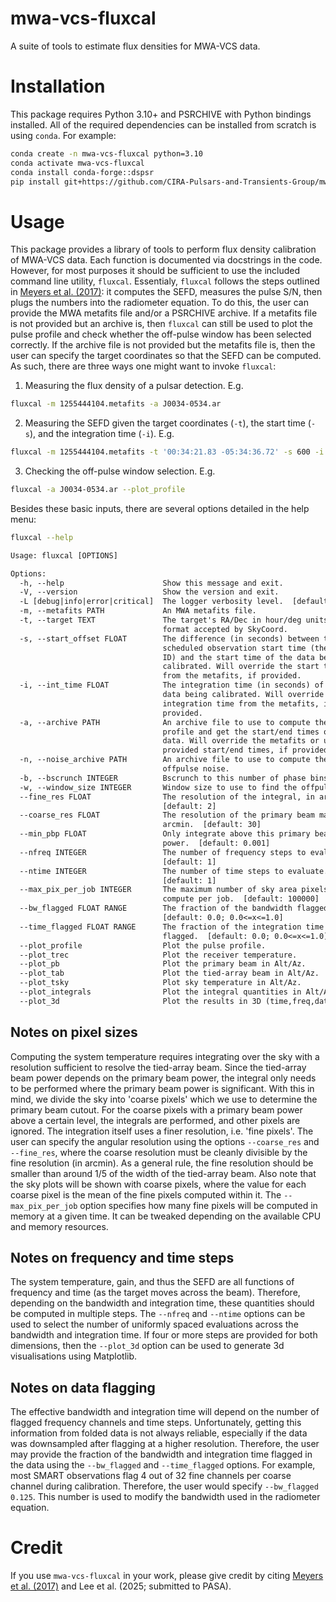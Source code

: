 # mwa-vcs-fluxcal
A suite of tools to estimate flux densities for MWA-VCS data.

# Installation
This package requires Python 3.10+ and PSRCHIVE with Python bindings installed.
All of the required dependencies can be installed from scratch is using `conda`.
For example:

```bash
conda create -n mwa-vcs-fluxcal python=3.10
conda activate mwa-vcs-fluxcal
conda install conda-forge::dspsr
pip install git+https://github.com/CIRA-Pulsars-and-Transients-Group/mwa-vcs-fluxcal.git
```

# Usage
This package provides a library of tools to perform flux density calibration of
MWA-VCS data. Each function is documented via docstrings in the code. However,
for most purposes it should be sufficient to use the included command line
utility, `fluxcal`. Essentialy, `fluxcal` follows the steps outlined in
[Meyers et al. (2017)](https://ui.adsabs.harvard.edu/abs/2017ApJ...851...20M):
it computes the SEFD, measures the pulse S/N, then plugs the numbers into the
radiometer equation. To do this, the user can provide the MWA metafits file
and/or a PSRCHIVE archive. If a metafits file is not provided but an archive
is, then `fluxcal` can still be used to plot the pulse profile and check whether
the off-pulse window has been selected correctly. If the archive file is not
provided but the metafits file is, then the user can specify the target
coordinates so that the SEFD can be computed. As such, there are three ways one
might want to invoke `fluxcal`:

1) Measuring the flux density of a pulsar detection. E.g.

```bash
fluxcal -m 1255444104.metafits -a J0034-0534.ar
```

2) Measuring the SEFD given the target coordinates (`-t`), the start time
(`-s`), and the integration time (`-i`). E.g.

```bash
fluxcal -m 1255444104.metafits -t '00:34:21.83 -05:34:36.72' -s 600 -i 1800
```

3) Checking the off-pulse window selection. E.g.

```bash
fluxcal -a J0034-0534.ar --plot_profile
```

Besides these basic inputs, there are several options detailed in the help menu:

```bash
fluxcal --help
```

```txt
Usage: fluxcal [OPTIONS]

Options:
  -h, --help                      Show this message and exit.
  -V, --version                   Show the version and exit.
  -L [debug|info|error|critical]  The logger verbosity level.  [default: INFO]
  -m, --metafits PATH             An MWA metafits file.
  -t, --target TEXT               The target's RA/Dec in hour/deg units in any
                                  format accepted by SkyCoord.
  -s, --start_offset FLOAT        The difference (in seconds) between the
                                  scheduled observation start time (the obs
                                  ID) and the start time of the data being
                                  calibrated. Will override the start time
                                  from the metafits, if provided.
  -i, --int_time FLOAT            The integration time (in seconds) of the
                                  data being calibrated. Will override the
                                  integration time from the metafits, if
                                  provided.
  -a, --archive PATH              An archive file to use to compute the pulse
                                  profile and get the start/end times of the
                                  data. Will override the metafits or user-
                                  provided start/end times, if provided.
  -n, --noise_archive PATH        An archive file to use to compute the
                                  offpulse noise.
  -b, --bscrunch INTEGER          Bscrunch to this number of phase bins.
  -w, --window_size INTEGER       Window size to use to find the offpulse.
  --fine_res FLOAT                The resolution of the integral, in arcmin.
                                  [default: 2]
  --coarse_res FLOAT              The resolution of the primary beam map, in
                                  arcmin.  [default: 30]
  --min_pbp FLOAT                 Only integrate above this primary beam
                                  power.  [default: 0.001]
  --nfreq INTEGER                 The number of frequency steps to evaluate.
                                  [default: 1]
  --ntime INTEGER                 The number of time steps to evaluate.
                                  [default: 1]
  --max_pix_per_job INTEGER       The maximum number of sky area pixels to
                                  compute per job.  [default: 100000]
  --bw_flagged FLOAT RANGE        The fraction of the bandwidth flagged.
                                  [default: 0.0; 0.0<=x<=1.0]
  --time_flagged FLOAT RANGE      The fraction of the integration time
                                  flagged.  [default: 0.0; 0.0<=x<=1.0]
  --plot_profile                  Plot the pulse profile.
  --plot_trec                     Plot the receiver temperature.
  --plot_pb                       Plot the primary beam in Alt/Az.
  --plot_tab                      Plot the tied-array beam in Alt/Az.
  --plot_tsky                     Plot sky temperature in Alt/Az.
  --plot_integrals                Plot the integral quantities in Alt/Az.
  --plot_3d                       Plot the results in 3D (time,freq,data).
```

## Notes on pixel sizes
Computing the system temperature requires integrating over the sky with a
resolution sufficient to resolve the tied-array beam. Since the tied-array
beam power depends on the primary beam power, the integral only needs to be
performed where the primary beam power is significant. With this in mind, we
divide the sky into 'coarse pixels' which we use to determine the primary beam
cutout. For the coarse pixels with a primary beam power above a certain level,
the integrals are performed, and other pixels are ignored. The integration
itself uses a finer resolution, i.e. 'fine pixels'. The user can specify the
angular resolution using the options `--coarse_res` and `--fine_res`, where the
coarse resolution must be cleanly divisible by the fine resolution (in arcmin).
As a general rule, the fine resolution should be smaller than around 1/5 of the
width of the tied-array beam. Also note that the sky plots will be shown with
coarse pixels, where the value for each coarse pixel is the mean of the fine
pixels computed within it. The `--max_pix_per_job` option specifies how many
fine pixels will be computed in memory at a given time. It can be tweaked
depending on the available CPU and memory resources.

## Notes on frequency and time steps
The system temperature, gain, and thus the SEFD are all functions of frequency
and time (as the target moves across the beam). Therefore, depending on the
bandwidth and integration time, these quantities should be computed in multiple
steps. The `--nfreq` and `--ntime` options can be used to select the number of
uniformly spaced evaluations across the bandwidth and integration time. If four
or more steps are provided for both dimensions, then the `--plot_3d` option can
be used to generate 3d visualisations using Matplotlib.

## Notes on data flagging
The effective bandwidth and integration time will depend on the number of
flagged frequency channels and time steps. Unfortunately, getting this
information from folded data is not always reliable, especially if the data was
downsampled after flagging at a higher resolution. Therefore, the user may
provide the fraction of the bandwidth and integration time flagged in the data
using the `--bw_flagged` and `--time_flagged` options. For example, most SMART
observations flag 4 out of 32 fine channels per coarse channel during
calibration. Therefore, the user would specify `--bw_flagged 0.125`. This number
is used to modify the bandwidth used in the radiometer equation.

# Credit
If you use `mwa-vcs-fluxcal` in your work, please give credit by citing
[Meyers et al. (2017)](https://ui.adsabs.harvard.edu/abs/2017ApJ...851...20M)
and Lee et al. (2025; submitted to PASA).

